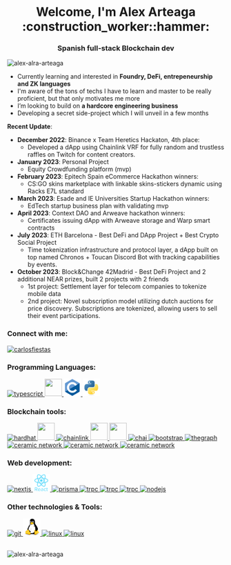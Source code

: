 <h1 align="center">Welcome, I'm Alex Arteaga :construction_worker::hammer:</h1>
<h3 align="center">Spanish full-stack Blockchain dev</h3>

<p align="left"> <img src="https://komarev.com/ghpvc/?username=alex-alra-arteaga&label=Profile%20views&color=0e75b6&style=flat" alt="alex-alra-arteaga" /> </p>

- Currently learning and interested in **Foundry, DeFi, entrepeneurship and ZK languages**
- I'm aware of the tons of techs I have to learn and master to be really proficient, but that only motivates me more
- I’m looking to build on **a hardcore engineering business**
- Developing a secret side-project which I will unveil in a few months

**Recent Update**:
- **December 2022**: Binance x Team Heretics Hackaton, 4th place: 
    - Developed a dApp using Chainlink VRF for fully random and trustless raffles on Twitch for content creators.
- **January 2023**: Personal Project
    - Equity Crowdfunding platform (mvp)
- **February 2023**: Epitech Spain eCommerce Hackathon winners:
    - CS:GO skins marketplace with linkable skins-stickers dynamic using Racks E7L standard
- **March 2023**: Esade and IE Universities Startup Hackathon winners:
    - EdTech startup business plan with validating mvp
- **April 2023**: Context DAO and Arweave hackathon winners:
    - Certificates issuing dApp with Arweave storage and Warp smart contracts
- **July 2023**: ETH Barcelona - Best DeFi and DApp Project + Best Crypto Social Project
    - Time tokenization infrastructure and protocol layer, a dApp built on top named Chronos + Toucan Discord Bot with tracking capabilities by events.
- **October 2023**: Block&Change 42Madrid - Best DeFi Project and 2 additional NEAR prizes, built 2 projects with 2 friends
    - 1st project: Settlement layer for telecom companies to tokenize mobile data
    - 2nd project: Novel subscription model utilizing dutch auctions for price discovery. Subscriptions are tokenized, allowing users to sell their event participations.

<h3 align="left">Connect with me:</h3>
<p align="left">
<a href="https://www.linkedin.com/in/alex-arteaga-c/" target="blank"><img align="center" src="https://raw.githubusercontent.com/rahuldkjain/github-profile-readme-generator/master/src/images/icons/Social/linked-in-alt.svg" alt="carlosfiestas" height="30" width="40" /></a>
</p>
<h3 align="left">Programming Languages:</h3>
<p align="left">
<a href="https://www.typescriptlang.org/docs/" target="_blank" rel="noreferrer"> <img src="https://cdn.worldvectorlogo.com/logos/typescript-2.svg" alt="typescript" width="40" height="40"/> </a>
<a href="https://solidity-es.readthedocs.io/es/latest/" alt="">
<img src="https://w7.pngwing.com/pngs/907/608/png-transparent-solidity-ethereum-smart-contract-blockchain-neo-others-angle-triangle-logo.png" width="40" height="40"/>
</a>
<a href="https://www.linux.org/" target="_blank" rel="noreferrer">
<img src="https://raw.githubusercontent.com/devicons/devicon/master/icons/c/c-original.svg" alt="c" width="40" height="40"/>
</a>
<a href="https://www.python.org" target="_blank" rel="noreferrer">
<img src="https://raw.githubusercontent.com/devicons/devicon/master/icons/python/python-original.svg" alt="python" width="40" height="40"/>
</a>
</p>
<h3 align="left">Blockchain tools:</h3>
<p align="left">
<a href="https://hardhat.org/docs" alt="hardhat">
<img alt="hardhat" src="https://www.solodev.com/file/13466e21-dd2c-11ec-b9ad-0eaef3759f5f/Hardhat-Logo-Icon.png" height="40" width="40" />
</a>
<a href="https://wagmi.sh/" alt="wagmi">
<img src="https://pbs.twimg.com/profile_images/1520407180322693120/uS6VdwoS_400x400.jpg" width="40" height="40"/>
</a>
<a href="https://chain.link/" alt="chainlink">
<img src="https://cryptologos.cc/logos/chainlink-link-logo.png" width="40" height="40" alt="chainlink" />
</a>
<a href="https://viem.sh/" alt="viem">
<img src="https://viem.sh/icon-dark.png" width="40" height="40"/>
</a>
<a href="https://docs.ethers.org/v6/" alt="viem">
<img src="https://uploads-ssl.webflow.com/6433e6f821ae13dd37394322/64393ec631a32b4da0ee030c_ethersjs.png" width="40" height="40"/>
</a>
<a href="https://chaijs.com/" target="_blank" rel="noreferrer">
<img src="https://www.vectorlogo.zone/logos/chaijs/chaijs-icon.svg" alt="chai" width="40" height="40"/>
</a>
<a href="https://mochajs.org/" target="_blank" rel="noreferrer">
<img src="https://camo.githubusercontent.com/58045a79a69afea4cab1cea6def6d911fba3956cf5fd683addf41c032aa64088/68747470733a2f2f636c6475702e636f6d2f78465646784f696f41552e737667" alt="bootstrap" width="40" height="40"/>
</a>
<a href="https://thegraph.com/" target="_blank" rel="noreferrer">
<img src="https://avatars.githubusercontent.com/u/38020273?s=280&v=4" alt="thegraph" width="40" height="40"/>
</a>
<a href="https://ceramic.network/" target="_blank" rel="noreferrer">
<img src="https://blog.ceramic.network/content/images/2020/11/ceramic-icon-rounded-500px.png" alt="ceramic network" width="40" height="40"/>
</a>
<a href="https://ipfs.tech/" target="_blank" rel="noreferrer">
<img src="https://upload.wikimedia.org/wikipedia/commons/1/18/Ipfs-logo-1024-ice-text.png" alt="ceramic network" width="40" height="40"/>
</a>
<a href=https://www.arweave.org/" target="_blank" rel="noreferrer">
<img src="https://s2.coinmarketcap.com/static/img/coins/200x200/5632.png" alt="ceramic network" width="40" height="40"/>
</a>
</p>

<h3 align="left">Web development:</h3>
<p align="left">
<a href="https://nextjs.org/" target="_blank" rel="noreferrer">
<img src="https://files.raycast.com/4dnlt8m2mcb98bzc4zb8pggc4csi" alt="nextjs" width="40" height="40"/>
</a>
<a href="https://reactjs.org/" target="_blank" rel="noreferrer">
<img src="https://raw.githubusercontent.com/devicons/devicon/master/icons/react/react-original-wordmark.svg" alt="react" width="40" height="40"/>
</a>
<a href="https://www.prisma.io/docs">
<img src="https://res.cloudinary.com/practicaldev/image/fetch/s--6LfYwHeK--/c_fill,f_auto,fl_progressive,h_320,q_auto,w_320/https://dev-to-uploads.s3.amazonaws.com/uploads/organization/profile_image/1608/0f93b179-76bf-4ee7-a838-e8222fbef062.png" height="40" width="40" alt="prisma"/>
</a>
<a href="https://trpc.io/docs/" target="_blank" rel="noreferrer">
<img src="https://trpc.io/img/logo.svg" alt="trpc" width="40" height="40"/>
</a>
<a href="https://tailwindcss.com/" target="_blank" rel="noreferrer">
<img src="https://upload.wikimedia.org/wikipedia/commons/thumb/d/d5/Tailwind_CSS_Logo.svg/2048px-Tailwind_CSS_Logo.svg.png" alt="trpc" width="40" height="40"/>
</a>
<a href="https://next-auth.js.org/" target="_blank" rel="noreferrer">
<img src="https://next-auth.js.org/img/logo/logo-sm.png" alt="trpc" width="40" height="40"/>
</a>
<a href="https://nodejs.org" target="_blank" rel="noreferrer">
<img src="https://cdn-icons-png.flaticon.com/512/919/919825.png" alt="nodejs" width="40" height="40"/>
</a>
</p>

<h3>Other technologies & Tools:</h3>
<a href="https://git-scm.com/doc" target="_blank" rel="noreferrer">
<img src="https://www.vectorlogo.zone/logos/git-scm/git-scm-icon.svg" alt="git" width="40" height="40"/>
</a>
<a href="https://docs.kernel.org/" target="_blank" rel="noreferrer">
<img src="https://raw.githubusercontent.com/devicons/devicon/master/icons/linux/linux-original.svg" alt="linux" width="40" height="40"/>
</a>
<a href="https://www.gnu.org/savannah-checkouts/gnu/bash/manual/bash.html" target="_blank" rel="noreferrer">
<img src="https://upload.wikimedia.org/wikipedia/commons/thumb/4/4b/Bash_Logo_Colored.svg/2048px-Bash_Logo_Colored.svg.png" alt="linux" width="40" height="40"/>
</a>
<a href="https://www.sfml-dev.org/download/csfml/" target="_blank" rel="noreferrer">
<img src="https://avatars.githubusercontent.com/u/4226899?s=280&v=4" alt="linux" width="40" height="40"/>
</a>
<br></br>
<p><img align="left" src="https://github-readme-streak-stats.herokuapp.com/?user=alex-alra-arteaga&theme=dark" alt="alex-alra-arteaga" /></p>
